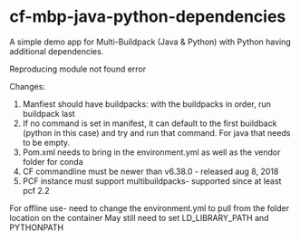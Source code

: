# cf-mbp-java-python-dependencies
A simple demo app for Multi-Buildpack (Java &amp; Python) with Python having additional dependencies.

Reproducing module not found error

Changes:
1. Manfiest should have buildpacks: with the buildpacks in order, run buildpack last
2. If no command is set in manifest, it can default to the first buildback (python in this case) and try and run that command. For java that needs to be empty.
3. Pom.xml needs to bring in the environment.yml as well as the vendor folder for conda
4. CF commandline must be newer than v6.38.0 - released aug 8, 2018
5. PCF instance must support multibuildpacks- supported since at least pcf 2.2

For offline use-  need to change the environment.yml to pull from the folder location on the container
May still need to set LD_LIBRARY_PATH and PYTHONPATH 
